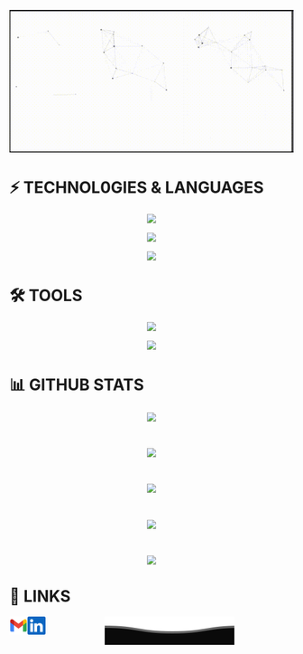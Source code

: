 <p align="center">
  <img src="/githubgif.gif" alt="Hi there, I'm Mehmood Sheikh 👋 ">
</p>

# ⚡ TECHNOL0GIES & LANGUAGES

<p align="center">
  <a href="https://skillicons.dev">
    <img src="https://skillicons.dev/icons?i=cs,css&perline=6" />
  </a>
</p>
<p align="center">
  <a href="https://skillicons.dev">
    <img src="https://skillicons.dev/icons?i=html,java,js&perline=6" />
  </a>
</p>
<p align="center">
  <a href="https://skillicons.dev">
    <img src="https://skillicons.dev/icons?i=jquery,python,nodejs,mysql,solidity&perline=6" />
  </a>
</p>

# 🛠 TOOLS

<p align="center">
  <a href="https://skillicons.dev">
    <img src="https://skillicons.dev/icons?i=git,postman,visualstudio&perline=6" />
  </a>
</p>
<p align="center">
  <a href="https://skillicons.dev">
    <img src="https://skillicons.dev/icons?i=vscode,figma,ai,ps&perline=6" />
  </a>
</p>


# 📊 GITHUB STATS

<p align="center"><img align="center" src="https://komarev.com/ghpvc/?username=MehmoodSheikh&color=blue&style=for-the-badge"></p> </br>

<p align="center"><img align="center" src="https://github-readme-stats.vercel.app/api/top-langs/?username=MehmoodSheikh&langs_count=9&theme=transparent"></p> </br>

<p align="center"><img align="center" src="https://github-readme-stats.vercel.app/api?username=MehmoodSheikh&theme=transparent"></p> </br>

<p align="center"><img align="center" src="https://github-readme-streak-stats.herokuapp.com/?user=MehmoodSheikh&theme=transparent"></p> </br>

<p align="center"><img align="center" src="https://github-profile-summary-cards.vercel.app/api/cards/profile-details?username=MehmoodSheikh&theme=transparent"></p>


# 🔗 LINKS

<a href="mailto:mehmoodsheikh312@gmail.com">
    <img height="32" align="left" alt="Mail" src="/icons/gmail.png" />
</a>

<a href="https://www.linkedin.com/in/mehmood-sheikh-1724b4243/">
    <img height="32" align="left" alt="LinkedIn" src="/icons/linkedin.png" />
</a>

<p align="center">
        <img src="/Bottom.svg" alt="Github Stats" />
</p>
